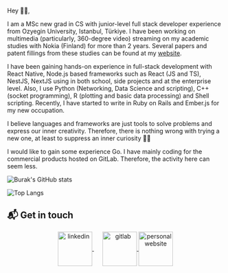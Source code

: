 Hey 👋🏻,

I am a MSc new grad in CS with junior-level full stack developer experience from Ozyegin University, Istanbul, Türkiye. I have been working on multimedia (particularly, 360-degree video) streaming on my academic studies with Nokia (Finland) for more than 2 years. Several papers and patent fillings from these studies can be found at my [website](https://burak-kara.dev/academic#publications).

I have been gaining hands-on experience in full-stack development with React Native, Node.js based frameworks such as React (JS and TS), NestJS, NextJS using in both school, side projects and at the enterprise level. Also, I use Python (Networking, Data Science and scripting), C++ (socket programming), R (plotting and basic data processing) and Shell scripting. Recently, I have started to write in Ruby on Rails and Ember.js for my new occupation.

I believe languages and frameworks are just tools to solve problems and express our inner creativity. Therefore, there is nothing wrong with trying a new one, at least
to suppress an inner curiosity 🤙🤙

I would like to gain some experience Go. I have mainly coding for the commercial products hosted on GitLab. Therefore, the activity here can seem less.

![Burak's GitHub stats](https://github-readme-stats.vercel.app/api?username=burak-kara&count_private=true&show_icons=true&theme=apprentice)

![Top Langs](https://github-readme-stats.vercel.app/api/top-langs/?username=burak-kara&hide=html,c&langs_count=4&layout=compact&theme=apprentice)

## 📬 Get in touch
<p align="center">
  <a href="https://www.linkedin.com/in/burak--kara" target="_blank" rel="noopener noreferrer" style="margin-right:20px">
    <img align="center" src="https://www.vectorlogo.zone/logos/linkedin/linkedin-icon.svg" alt="linkedin" height="80" width="80" />
  </a>
  <a href="https://gitlab.com/burak.kara" target="_blank" rel="noopener noreferrer">
    <img align="center" src="https://www.vectorlogo.zone/logos/gitlab/gitlab-icon.svg" alt="gitlab" height="80" width="80" />
  </a>
  <a href="https://burak-kara.dev/" target="_blank" rel="noopener noreferrer">
    <img align="center" src="https://burak-kara.dev/images/icons/apple-icon-60x60.png" alt="personal website" height="80" width="80" />
  </a>
</p>
